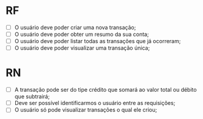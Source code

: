 # RF

- [ ] O usuário deve poder criar uma nova transação;
- [ ] O usuário deve poder obter um resumo da sua conta;
- [ ] O usuário deve poder listar todas as transações que já ocorreram;
- [ ] O usuário deve poder visualizar uma transação única;

# RN

- [ ] A transação pode ser do tipe crédito que somará ao valor total ou débito que subtrairá;
- [ ] Deve ser possível identificarmos o usuário entre as requisições;
- [ ] O usuário só pode visualizar transações o qual ele criou;
